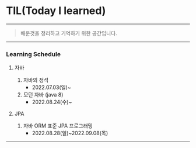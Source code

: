 # TIL(Today I learned) 

----

> 배운것을 정리하고 기억하기 위한 공간입니다.

----

### Learning Schedule

1. 자바
   1. 자바의 정석
      - 2022.07.03(일)~
   2. 모던 자바 (java 8)
      - 2022.08.24(수)~

2. JPA
   1. 자바 ORM 표준 JPA 프로그래밍
      - 2022.08.28(일)~2022.09.08(목)


----


